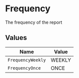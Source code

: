 # Frequency

The frequency of the report


## Values

| Name              | Value             |
| ----------------- | ----------------- |
| `FrequencyWeekly` | WEEKLY            |
| `FrequencyOnce`   | ONCE              |